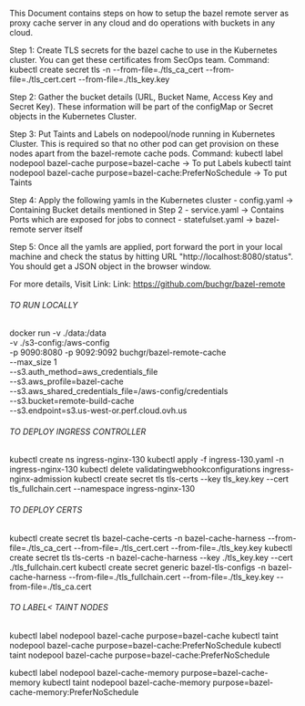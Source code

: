 This Document contains steps on how to setup the bazel remote server as proxy cache server in any cloud and do operations with buckets in any cloud.

Step 1:
    Create TLS secrets for the bazel cache to use in the Kubernetes cluster. You can get these certificates from SecOps team.
    Command: kubectl create secret tls <Secret-Name> -n <Namespace> --from-file=./tls_ca_cert --from-file=./tls_cert.cert --from-file=./tls_key.key

Step 2:
    Gather the bucket details (URL, Bucket Name, Access Key and Secret Key). These information will be part of the configMap or Secret objects in the Kubernetes Cluster.

Step 3:
    Put Taints and Labels on nodepool/node running in Kubernetes Cluster. This is required so that no other pod can get provision on these nodes apart from the bazel-remote cache pods.
    Command: kubectl label nodepool bazel-cache purpose=bazel-cache -> To put Labels
             kubectl taint nodepool bazel-cache purpose=bazel-cache:PreferNoSchedule -> To put Taints

Step 4:
    Apply the following yamls in the Kubernetes cluster
        - config.yaml -> Containing Bucket details mentioned in Step 2
        - service.yaml -> Contains Ports which are exposed for jobs to connect
        - statefulset.yaml -> bazel-remote server itself

Step 5:
    Once all the yamls are applied, port forward the port in your local machine and check the status by hitting URL "http://localhost:8080/status". You should get a JSON object in the browser window.

For more details, Visit Link:
    Link: https://github.com/buchgr/bazel-remote


###### TO RUN LOCALLY ##########
docker run -v ./data:/data \
    -v ./s3-config:/aws-config \
	-p 9090:8080 -p 9092:9092 buchgr/bazel-remote-cache \
	--max_size 1 \
    --s3.auth_method=aws_credentials_file \
    --s3.aws_profile=bazel-cache \
    --s3.aws_shared_credentials_file=/aws-config/credentials \
    --s3.bucket=remote-build-cache \
    --s3.endpoint=s3.us-west-or.perf.cloud.ovh.us

###### TO DEPLOY INGRESS CONTROLLER ##########
kubectl create ns ingress-nginx-130
kubectl apply -f ingress-130.yaml -n ingress-nginx-130
kubectl delete validatingwebhookconfigurations ingress-nginx-admission
kubectl create secret tls tls-certs --key tls_key.key --cert tls_fullchain.cert --namespace ingress-nginx-130


###### TO DEPLOY CERTS ##########
kubectl create secret tls bazel-cache-certs -n bazel-cache-harness --from-file=./tls_ca_cert --from-file=./tls_cert.cert --from-file=./tls_key.key
kubectl create secret tls tls-certs -n bazel-cache-harness --key ./tls_key.key --cert ./tls_fullchain.cert
kubectl create secret generic bazel-tls-configs -n bazel-cache-harness --from-file=./tls_fullchain.cert --from-file=./tls_key.key --from-file=./tls_ca.cert

###### TO LABEL< TAINT NODES ##########
kubectl label nodepool bazel-cache purpose=bazel-cache
kubectl taint nodepool bazel-cache purpose=bazel-cache:PreferNoSchedule
kubectl taint nodepool bazel-cache purpose=bazel-cache:PreferNoSchedule

kubectl label nodepool bazel-cache-memory purpose=bazel-cache-memory
kubectl taint nodepool bazel-cache-memory purpose=bazel-cache-memory:PreferNoSchedule
